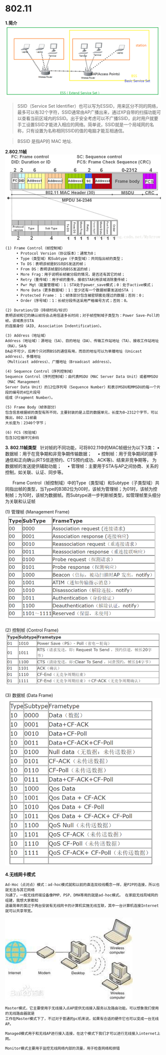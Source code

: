 # 802.11

**1.简介**
![](../images/10.png)
>SSID（Service Set Identifier）也可以写为ESSID，用来区分不同的网络，最多可以有32个字符，SSID通常由AP广播出来，通过XP自带的扫描功能可以查看当前区域内的SSID。出于安全考虑可以不广播SSID，此时用户就要手工设置SSID才能进入相应的网络。简单说，SSID就是一个局域网的名称，只有设置为名称相同SSID的值的电脑才能互相通信。

>BSSID 是指AP的 MAC 地址.

**2.802.11帧**
![](../images/11.png)

```
(1) Frame Control（帧控制域）
     • Protocol Version（协议版本）：通常为0；
     • Type（类型域）和Subtype（子类型域）：共同指出帧的类型；
     • To DS：表明该帧是BSS向DS发送的帧；
     • From DS：表明该帧是DS向BSS发送的帧；
     • More Frag：用于说明长帧被分段的情况，是否还有其它的帧；
     • Retry（重传域）：用于帧的重传，接收STA利用该域消除重传帧；
     • Pwr Mgt（能量管理域）：1：STA处于power_save模式；0：处于active模式；
     • More Data（更多数据域）：1：至少还有一个数据帧要发送给STA ；
     • Protected Frame： 1：帧体部分包含被密钥套处理过的数据；否则：0；
     • Order（序号域）：1：长帧分段传送采用严格编号方式；否则：0。
```
```
(2) Duration/ID（持续时间/标识）    
表明该帧和它的确认帧将会占用信道多长时间；对于帧控制域子类型为：Power Save-Poll的帧，该域表示STA
的连接身份（AID, Association Indentification）。
```
```
(3) Address（地址域）
Address（地址域）：源地址（SA）、目的地址（DA）、传输工作站地址（TA）、接收工作站地址（RA），SA与
DA必不可少，后两个只对跨BSS的通信有用，而目的地址可以为单播地址（Unicast address）、多播地址
（Multicast address）、广播地址（Broadcast address）。
```
```
(4) Sequence Control（序列控制域）
Sequence Control（序列控制域）：由代表MSDU（MAC Server Data Unit）或者MMSDU（MAC Management 
Server Data Unit）的12位序列号（Sequence Number）和表示MSDU和MMSDU的每一个片段的编号的4位片段号
组成（Fragment Number）。
```
```
(5) Frame Body（帧体部分）
包含信息根据帧的类型有所不同，主要封装的是上层的数据单元，长度为0~2312个字节，可以推出，802.11帧最
大长度为：2346个字节；
```
```
(6) FCS（校验域）
包含32位循环冗余码
```

**3. 802.11帧类型**
 
针对帧的不同功能，可将802.11中的MAC帧细分为以下3类：
    • 数据帧：用于在竞争期和非竞争期传输数据；
    • 控制帧：用于竞争期间的握手通信和正向确认(RTS信道预约、CTS预约成功、ACK等)、结束非竞争期等，
为数据帧的发送提供辅助功能；
    • 管理帧：主要用于STA与AP之间协商、关系的控制，如关联、认证、同步等。

     
Frame Control（帧控制域）中的Type（类型域）和Subtype（子类型域）共同指出帧的类型，当Type的B3B2位为00时，该帧为管理帧；为01时，该帧为控制帧；为10时，该帧为数据帧。而Subtype进一步判断帧类型，如管理帧里头细分为关联和认证帧

(1) 管理帧 (Management Frame)
![](../images/12.png)

(2) 控制帧 (Control Frame)
![](../images/13.png)

(3) 数据帧 (Data Frame)
![](../images/14.png)

**4.无线网卡模式**
```
Ad-Hoc（点对点）模式：ad-hoc模式就和以前的直连双绞线概念一样，是P2P的连接，所以也就无法与其它网络
沟通了。一般无线终端设备像PMP、PSP、DMA等用的就是ad-hoc模式。 在家庭无线局域网的组建，我想大家都知
道最简单的莫过于两台安装有无线网卡的计算机实施无线互联，其中一台计算机连接Internet就可以共享带宽。
```
![](../images/15.png)
```
Master模式，它主要使用于无线接入点AP提供无线接入服务以及路由功能。可以想象我们使用的无线路由器就是
工作在Master模式下了，不过对于普通的pc机来说，如果有合适的硬件它也可以变成一台无线AP。
```
```
Managed模式用于和无线AP进行接入连接，在这个模式下我们才可以进行无线接入internet上网。
```
```
Monitor模式主要用于监控无线网络内部的流量，用于检查网络和排错
```